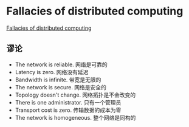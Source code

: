 # Fallacies of distributed computing

[Fallacies of distributed computing](https://en.wikipedia.org/wiki/Fallacies_of_distributed_computing)

## 谬论

- The network is reliable. 网络是可靠的
- Latency is zero. 网络没有延迟
- Bandwidth is infinite. 带宽是无限的
- The network is secure. 网络是安全的
- Topology doesn't change. 网络拓扑是不会改变的
- There is one administrator. 只有一个管理员
- Transport cost is zero. 传输数据的成本为零
- The network is homogeneous. 整个网络是同构的
